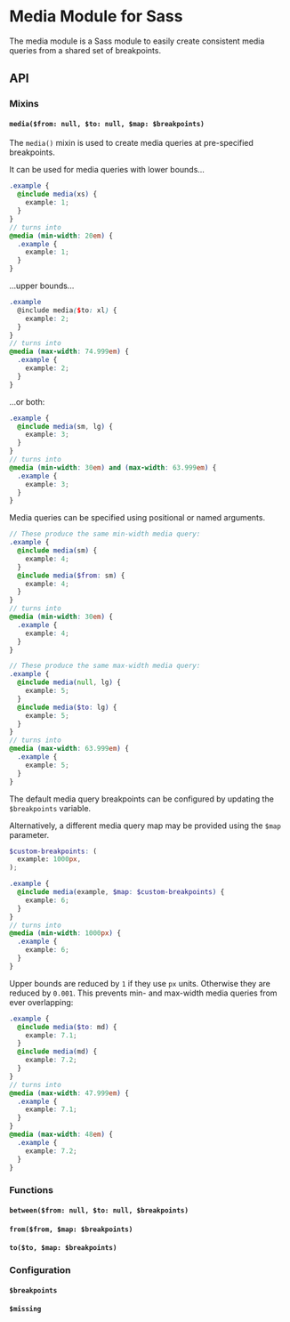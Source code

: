 # Media Module for Sass

The media module is a Sass module to easily create consistent media queries from a shared set of breakpoints.

## API

### Mixins

#### `media($from: null, $to: null, $map: $breakpoints)`

The `media()` mixin is used to create media queries at pre-specified breakpoints.

It can be used for media queries with lower bounds...

```scss
.example {
  @include media(xs) {
    example: 1;
  }
}
// turns into
@media (min-width: 20em) {
  .example {
    example: 1;
  }
}
```

...upper bounds...

```scss
.example
  @include media($to: xl) {
    example: 2;
  }
}
// turns into
@media (max-width: 74.999em) {
  .example {
    example: 2;
  }
}
```

...or both:

```scss
.example {
  @include media(sm, lg) {
    example: 3;
  }
}
// turns into
@media (min-width: 30em) and (max-width: 63.999em) {
  .example {
    example: 3;
  }
}
```

Media queries can be specified using positional or named arguments.

```scss
// These produce the same min-width media query:
.example {
  @include media(sm) {
    example: 4;
  }
  @include media($from: sm) {
    example: 4;
  }
}
// turns into
@media (min-width: 30em) {
  .example {
    example: 4;
  }
}
```

```scss
// These produce the same max-width media query:
.example {
  @include media(null, lg) {
    example: 5;
  }
  @include media($to: lg) {
    example: 5;
  }
}
// turns into
@media (max-width: 63.999em) {
  .example {
    example: 5;
  }
}
```

The default media query breakpoints can be configured by updating the `$breakpoints` variable.

Alternatively, a different media query map may be provided using the `$map` parameter.

```scss
$custom-breakpoints: (
  example: 1000px,
);

.example {
  @include media(example, $map: $custom-breakpoints) {
    example: 6;
  }
}
// turns into
@media (min-width: 1000px) {
  .example {
    example: 6;
  }
}
```

Upper bounds are reduced by `1` if they use `px` units. Otherwise they are reduced by `0.001`. This prevents min- and max-width media queries from ever overlapping:

```scss
.example {
  @include media($to: md) {
    example: 7.1;
  }
  @include media(md) {
    example: 7.2;
  }
}
// turns into
@media (max-width: 47.999em) {
  .example {
    example: 7.1;
  }
}
@media (max-width: 48em) {
  .example {
    example: 7.2;
  }
}
```

### Functions

#### `between($from: null, $to: null, $breakpoints)`

#### `from($from, $map: $breakpoints)`

#### `to($to, $map: $breakpoints)`

### Configuration

#### `$breakpoints`

#### `$missing`
